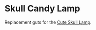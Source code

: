 # Skull Candy Lamp

Replacement guts for the [Cute Skull Lamp](https://www.printables.com/model/40977-cute-skull-lamp).

